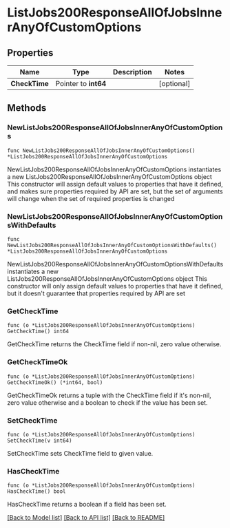 # ListJobs200ResponseAllOfJobsInnerAnyOfCustomOptions

## Properties

Name | Type | Description | Notes
------------ | ------------- | ------------- | -------------
**CheckTime** | Pointer to **int64** |  | [optional] 

## Methods

### NewListJobs200ResponseAllOfJobsInnerAnyOfCustomOptions

`func NewListJobs200ResponseAllOfJobsInnerAnyOfCustomOptions() *ListJobs200ResponseAllOfJobsInnerAnyOfCustomOptions`

NewListJobs200ResponseAllOfJobsInnerAnyOfCustomOptions instantiates a new ListJobs200ResponseAllOfJobsInnerAnyOfCustomOptions object
This constructor will assign default values to properties that have it defined,
and makes sure properties required by API are set, but the set of arguments
will change when the set of required properties is changed

### NewListJobs200ResponseAllOfJobsInnerAnyOfCustomOptionsWithDefaults

`func NewListJobs200ResponseAllOfJobsInnerAnyOfCustomOptionsWithDefaults() *ListJobs200ResponseAllOfJobsInnerAnyOfCustomOptions`

NewListJobs200ResponseAllOfJobsInnerAnyOfCustomOptionsWithDefaults instantiates a new ListJobs200ResponseAllOfJobsInnerAnyOfCustomOptions object
This constructor will only assign default values to properties that have it defined,
but it doesn't guarantee that properties required by API are set

### GetCheckTime

`func (o *ListJobs200ResponseAllOfJobsInnerAnyOfCustomOptions) GetCheckTime() int64`

GetCheckTime returns the CheckTime field if non-nil, zero value otherwise.

### GetCheckTimeOk

`func (o *ListJobs200ResponseAllOfJobsInnerAnyOfCustomOptions) GetCheckTimeOk() (*int64, bool)`

GetCheckTimeOk returns a tuple with the CheckTime field if it's non-nil, zero value otherwise
and a boolean to check if the value has been set.

### SetCheckTime

`func (o *ListJobs200ResponseAllOfJobsInnerAnyOfCustomOptions) SetCheckTime(v int64)`

SetCheckTime sets CheckTime field to given value.

### HasCheckTime

`func (o *ListJobs200ResponseAllOfJobsInnerAnyOfCustomOptions) HasCheckTime() bool`

HasCheckTime returns a boolean if a field has been set.


[[Back to Model list]](../README.md#documentation-for-models) [[Back to API list]](../README.md#documentation-for-api-endpoints) [[Back to README]](../README.md)


